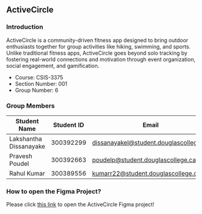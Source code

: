## ActiveCircle

### Introduction

ActiveCircle is a community-driven fitness app designed to bring outdoor enthusiasts together for group activities like hiking, swimming, and sports. Unlike traditional fitness apps, ActiveCircle goes beyond solo tracking by fostering real-world connections and motivation through event organization, social engagement, and gamification.

- Course: CSIS-3375
- Section Number: 001
- Group Number: 6

### Group Members

| Student Name           | Student ID | Email                                  |
| ---------------------- | ---------- | -------------------------------------- |
| Lakshantha Dissanayake | 300392299  | dissanayakel@student.douglascollege.ca |
| Pravesh Poudel         | 300392663  | poudelp@student.douglascollege.ca      |
| Rahul Kumar            | 300389556  | kumarr22@student.douglascollege.ca     |

### How to open the Figma Project?

Please click [this link](https://www.figma.com/design/XLc98WbqZSGIUoHYIUlb5U/W25_3375_S1_G6_ActiveCircle?node-id=0-1&t=1Ah2ZTz4VZbxd0HN-1) to open the ActiveCircle Figma project!
